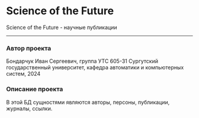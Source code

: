 # Science of the Future
Science of the Future - научные публикации
***
### Автор проекта
Бондарчук Иван Сергеевич, группа УТС 605-31
Сургутский государственный университет, кафедра автоматики и компьютерных систем, 2024
### Описание проекта
В этой БД сущностями являются авторы, персоны, публикации, журналы, ссылки.
